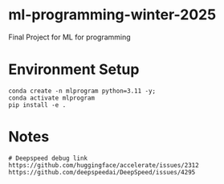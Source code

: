 # ml-programming-winter-2025
Final Project for ML for programming 

# Environment Setup 
```
conda create -n mlprogram python=3.11 -y; 
conda activate mlprogram 
pip install -e .
```

# Notes 
```
# Deepspeed debug link 
https://github.com/huggingface/accelerate/issues/2312
https://github.com/deepspeedai/DeepSpeed/issues/4295 
```
